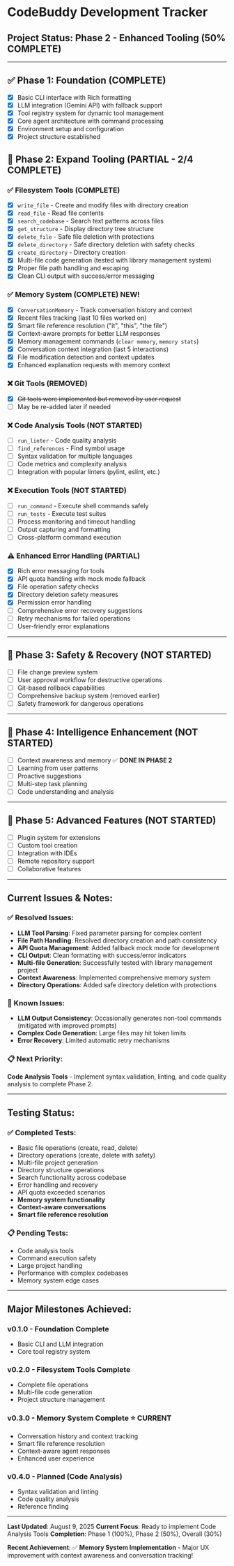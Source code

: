 # CodeBuddy Development Tracker

## Project Status: **Phase 2 - Enhanced Tooling (50% COMPLETE)**

---

## ✅ Phase 1: Foundation (COMPLETE)
- [x] Basic CLI interface with Rich formatting
- [x] LLM integration (Gemini API) with fallback support
- [x] Tool registry system for dynamic tool management
- [x] Core agent architecture with command processing
- [x] Environment setup and configuration
- [x] Project structure established

## 🔄 Phase 2: Expand Tooling (PARTIAL - 2/4 COMPLETE)

### ✅ Filesystem Tools (COMPLETE)
- [x] `write_file` - Create and modify files with directory creation
- [x] `read_file` - Read file contents 
- [x] `search_codebase` - Search text patterns across files
- [x] `get_structure` - Display directory tree structure
- [x] `delete_file` - Safe file deletion with protections
- [x] `delete_directory` - Safe directory deletion with safety checks
- [x] `create_directory` - Directory creation
- [x] Multi-file code generation (tested with library management system)
- [x] Proper file path handling and escaping
- [x] Clean CLI output with success/error messaging

### ✅ Memory System (COMPLETE) **NEW!**
- [x] `ConversationMemory` - Track conversation history and context
- [x] Recent files tracking (last 10 files worked on)
- [x] Smart file reference resolution ("it", "this", "the file")
- [x] Context-aware prompts for better LLM responses
- [x] Memory management commands (`clear memory`, `memory stats`)
- [x] Conversation context integration (last 5 interactions)
- [x] File modification detection and context updates
- [x] Enhanced explanation requests with memory context

### ❌ Git Tools (REMOVED)
- [x] ~~Git tools were implemented but removed by user request~~
- [ ] May be re-added later if needed

### ❌ Code Analysis Tools (NOT STARTED)
- [ ] `run_linter` - Code quality analysis
- [ ] `find_references` - Find symbol usage
- [ ] Syntax validation for multiple languages
- [ ] Code metrics and complexity analysis
- [ ] Integration with popular linters (pylint, eslint, etc.)

### ❌ Execution Tools (NOT STARTED)
- [ ] `run_command` - Execute shell commands safely
- [ ] `run_tests` - Execute test suites
- [ ] Process monitoring and timeout handling
- [ ] Output capturing and formatting
- [ ] Cross-platform command execution

### ⚠️ Enhanced Error Handling (PARTIAL)
- [x] Rich error messaging for tools
- [x] API quota handling with mock mode fallback
- [x] File operation safety checks
- [x] Directory deletion safety measures
- [x] Permission error handling
- [ ] Comprehensive error recovery suggestions
- [ ] Retry mechanisms for failed operations
- [ ] User-friendly error explanations

---

## 🚫 Phase 3: Safety & Recovery (NOT STARTED)
- [ ] File change preview system
- [ ] User approval workflow for destructive operations
- [ ] Git-based rollback capabilities
- [ ] Comprehensive backup system (removed earlier)
- [ ] Safety framework for dangerous operations

---

## 🚫 Phase 4: Intelligence Enhancement (NOT STARTED)
- [ ] Context awareness and memory ✅ **DONE IN PHASE 2**
- [ ] Learning from user patterns
- [ ] Proactive suggestions
- [ ] Multi-step task planning
- [ ] Code understanding and analysis

---

## 🚫 Phase 5: Advanced Features (NOT STARTED)
- [ ] Plugin system for extensions
- [ ] Custom tool creation
- [ ] Integration with IDEs
- [ ] Remote repository support
- [ ] Collaborative features

---

## Current Issues & Notes:

### ✅ Resolved Issues:
- **LLM Tool Parsing**: Fixed parameter parsing for complex content
- **File Path Handling**: Resolved directory creation and path consistency
- **API Quota Management**: Added fallback mock mode for development
- **CLI Output**: Clean formatting with success/error indicators
- **Multi-file Generation**: Successfully tested with library management project
- **Context Awareness**: Implemented comprehensive memory system
- **Directory Operations**: Added safe directory deletion with protections

### 🔧 Known Issues:
- **LLM Output Consistency**: Occasionally generates non-tool commands (mitigated with improved prompts)
- **Complex Code Generation**: Large files may hit token limits
- **Error Recovery**: Limited automatic retry mechanisms

### 📋 Next Priority:
**Code Analysis Tools** - Implement syntax validation, linting, and code quality analysis to complete Phase 2.

---

## Testing Status:

### ✅ Completed Tests:
- Basic file operations (create, read, delete)
- Directory operations (create, delete with safety)
- Multi-file project generation 
- Directory structure operations
- Search functionality across codebase
- Error handling and recovery
- API quota exceeded scenarios
- **Memory system functionality**
- **Context-aware conversations**
- **Smart file reference resolution**

### 📋 Pending Tests:
- Code analysis tools
- Command execution safety
- Large project handling
- Performance with complex codebases
- Memory system edge cases

---

## Major Milestones Achieved:

### v0.1.0 - Foundation Complete
- Basic CLI and LLM integration
- Core tool registry system

### v0.2.0 - Filesystem Tools Complete  
- Complete file operations
- Multi-file code generation
- Project structure management

### v0.3.0 - Memory System Complete ⭐ **CURRENT**
- Conversation history and context tracking
- Smart file reference resolution
- Context-aware agent responses
- Enhanced user experience

### v0.4.0 - Planned (Code Analysis)
- Syntax validation and linting
- Code quality analysis
- Reference finding

---

**Last Updated**: August 9, 2025
**Current Focus**: Ready to implement Code Analysis Tools
**Completion**: Phase 1 (100%), Phase 2 (50%), Overall (30%)

**Recent Achievement**: ✅ **Memory System Implementation** - Major UX improvement with context awareness and conversation tracking!